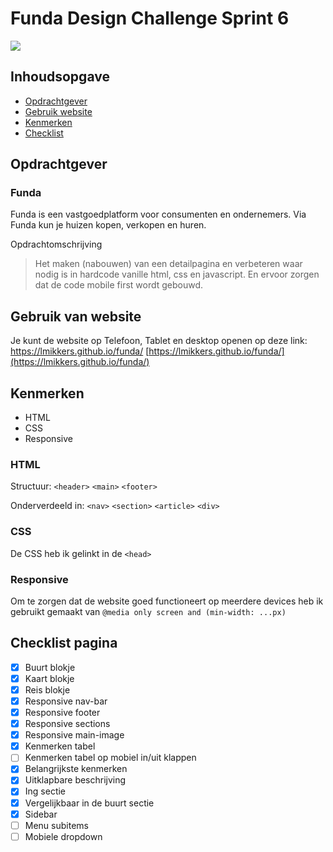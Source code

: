 # Funda Design Challenge Sprint 6

<img src="https://github.com/Lmikkers/funda/assets/94455811/60f4b070-09ce-48e2-8338-ccde900e7967">


## Inhoudsopgave
- [Opdrachtgever](https://github.com/Lmikkers/funda/blob/main/README.md#opdrachtgever)
- [Gebruik website](https://github.com/Lmikkers/funda/blob/main/README.md#gebruik-van-website)
- [Kenmerken](https://github.com/Lmikkers/funda/blob/main/README.md#kenmerken)
- [Checklist](https://github.com/Lmikkers/funda/blob/main/README.md#checklist-pagina)

## Opdrachtgever 
### Funda
Funda is een vastgoedplatform voor consumenten en ondernemers. Via Funda kun je huizen kopen, verkopen en huren.

Opdrachtomschrijving

> Het maken (nabouwen) van een detailpagina en verbeteren waar nodig is in hardcode vanille html, css en javascript. En ervoor zorgen dat de code mobile first wordt gebouwd.

## Gebruik van website
Je kunt de website op Telefoon, Tablet en desktop openen op deze link: https://lmikkers.github.io/funda/
[https://lmikkers.github.io/funda/](https://lmikkers.github.io/funda/)

## Kenmerken
- HTML
- CSS
- Responsive

### HTML
Structuur: `<header>` `<main>` `<footer>`

Onderverdeeld in:  `<nav>` `<section>` `<article>` `<div>`

### CSS
De CSS heb ik gelinkt in de `<head>`

### Responsive
Om te zorgen dat de website goed functioneert op meerdere devices heb ik gebruikt gemaakt van `@media only screen and (min-width: ...px)`

## Checklist pagina

- [x] Buurt blokje
- [x] Kaart blokje
- [x] Reis blokje
- [x] Responsive nav-bar
- [x] Responsive footer
- [x] Responsive sections
- [x] Responsive main-image
- [x] Kenmerken tabel
- [ ] Kenmerken tabel op mobiel in/uit klappen
- [x] Belangrijkste kenmerken
- [x] Uitklapbare beschrijving
- [x] Ing sectie
- [x] Vergelijkbaar in de buurt sectie
- [x] Sidebar
- [ ] Menu subitems
- [ ] Mobiele dropdown
